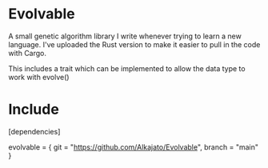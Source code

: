 # Evolvable
A small genetic algorithm library I write whenever trying to learn a new language. I've uploaded the Rust version to make it easier to pull in the code with Cargo.

This includes a trait which can be implemented to allow the data type to work with evolve()

# Include 
[dependencies]

evolvable = { git = "https://github.com/Alkajato/Evolvable", branch = "main" }
